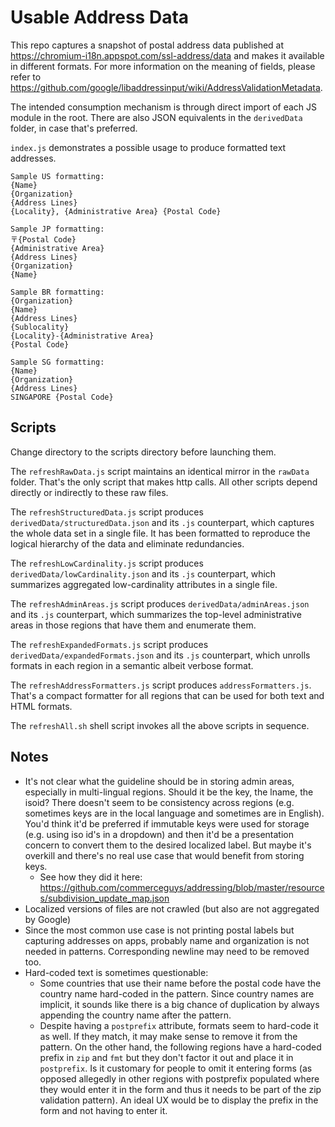 # Usable Address Data
This repo captures a snapshot of postal address data published at https://chromium-i18n.appspot.com/ssl-address/data and makes it available in different formats. For more information on the meaning of fields, please refer to https://github.com/google/libaddressinput/wiki/AddressValidationMetadata.

The intended consumption mechanism is through direct import of each JS module in the root. There are also JSON equivalents in the `derivedData` folder, in case that's preferred.

`index.js` demonstrates a possible usage to produce formatted text addresses.

```
Sample US formatting:
{Name}
{Organization}
{Address Lines}
{Locality}, {Administrative Area} {Postal Code}

Sample JP formatting:
〒{Postal Code}
{Administrative Area}
{Address Lines}
{Organization}
{Name}

Sample BR formatting:
{Organization}
{Name}
{Address Lines}
{Sublocality}
{Locality}-{Administrative Area}
{Postal Code}

Sample SG formatting:
{Name}
{Organization}
{Address Lines}
SINGAPORE {Postal Code}
```

## Scripts

Change directory to the scripts directory before launching them.

The `refreshRawData.js` script maintains an identical mirror in the `rawData` folder. That's the only script that makes http calls. All other scripts depend directly or indirectly to these raw files.

The `refreshStructuredData.js` script produces `derivedData/structuredData.json` and its `.js` counterpart, which captures the whole data set in a single file. It has been formatted to reproduce the logical hierarchy of the data and eliminate redundancies.

The `refreshLowCardinality.js` script produces `derivedData/lowCardinality.json` and its `.js` counterpart, which summarizes aggregated low-cardinality attributes in a single file.

The `refreshAdminAreas.js` script produces `derivedData/adminAreas.json` and its `.js` counterpart, which summarizes the top-level administrative areas in those regions that have them and enumerate them.

The `refreshExpandedFormats.js` script produces `derivedData/expandedFormats.json` and its `.js` counterpart, which unrolls formats in each region in a semantic albeit verbose format.

The `refreshAddressFormatters.js` script produces `addressFormatters.js`. That's a compact formatter for all regions that can be used for both text and HTML formats.

The `refreshAll.sh` shell script invokes all the above scripts in sequence.

## Notes
* It's not clear what the guideline should be in storing admin areas, especially in multi-lingual regions. Should it be the key, the lname, the isoid? There doesn't seem to be consistency across regions (e.g. sometimes keys are in the local language and sometimes are in English). You'd think it'd be preferred if immutable keys were used for storage (e.g. using iso id's in a dropdown) and then it'd be a presentation concern to convert them to the desired localized label. But maybe it's overkill and there's no real use case that would benefit from storing keys.
  * See how they did it here: https://github.com/commerceguys/addressing/blob/master/resources/subdivision_update_map.json
* Localized versions of files are not crawled (but also are not aggregated by Google)
* Since the most common use case is not printing postal labels but capturing addresses on apps, probably name and organization is not needed in patterns. Corresponding newline may need to be removed too.
* Hard-coded text is sometimes questionable:
  * Some countries that use their name before the postal code have the country name hard-coded in the pattern. Since country names are implicit, it sounds like there is a big chance of duplication by always appending the country name after the pattern.
  * Despite having a `postprefix` attribute, formats seem to hard-code it as well. If they match, it may make sense to remove it from the pattern. On the other hand, the following regions have a hard-coded prefix in `zip` and `fmt` but they don't factor it out and place it in `postprefix`. Is it customary for people to omit it entering forms (as opposed allegedly in other regions with postprefix populated where they would enter it in the form and thus it needs to be part of the zip validation pattern). An ideal UX would be to display the prefix in the form and not having to enter it.